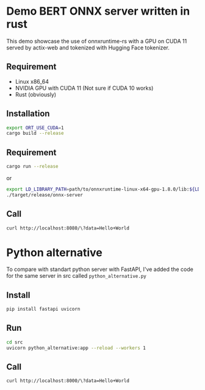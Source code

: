 # Demo BERT ONNX server written in rust

This demo showcase the use of onnxruntime-rs with a GPU on CUDA 11 served by actix-web and tokenized with Hugging Face tokenizer.

## Requirement

- Linux x86_64
- NVIDIA GPU with CUDA 11 (Not sure if CUDA 10 works)
- Rust (obviously)

## Installation

```bash
export ORT_USE_CUDA=1
cargo build --release
```

## Requirement

```bash
cargo run --release
```

or

```bash
export LD_LIBRARY_PATH=path/to/onnxruntime-linux-x64-gpu-1.8.0/lib:${LD_LIBRARY_PATH}
./target/release/onnx-server
```

## Call

```bash
curl http://localhost:8080/\?data=Hello+World
```

# Python alternative

To compare with standart python server with FastAPI, I've added the code for the same server in src called `python_alternative.py`

## Install

```bash
pip install fastapi uvicorn
```

## Run

```bash
cd src
uvicorn python_alternative:app --reload --workers 1
```

## Call

```bash
curl http://localhost:8000/\?data=Hello+World
```
